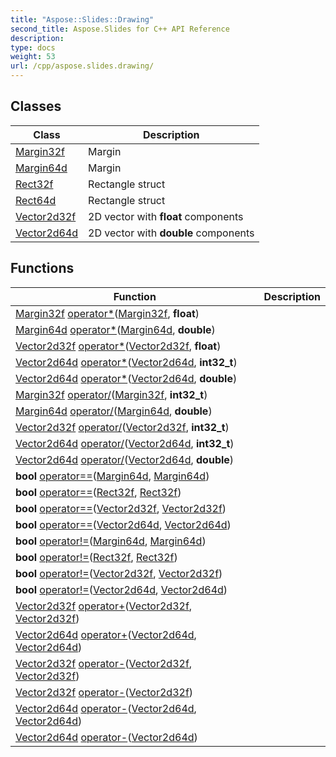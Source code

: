 ```yaml
---
title: "Aspose::Slides::Drawing"
second_title: Aspose.Slides for C++ API Reference
description: 
type: docs
weight: 53
url: /cpp/aspose.slides.drawing/
---
```




## Classes

| Class | Description |
| --- | --- |
| [Margin32f](./margin32f/) | Margin |
| [Margin64d](./margin64d/) | Margin |
| [Rect32f](./rect32f/) | Rectangle struct |
| [Rect64d](./rect64d/) | Rectangle struct |
| [Vector2d32f](./vector2d32f/) | 2D vector with **float** components |
| [Vector2d64d](./vector2d64d/) | 2D vector with **double** components |
## Functions

| Function | Description |
| --- | --- |
| [Margin32f](./margin32f/) [operator*](./operator_star/)([Margin32f](./margin32f/), **float**) |  |
| [Margin64d](./margin64d/) [operator*](./operator_star/)([Margin64d](./margin64d/), **double**) |  |
| [Vector2d32f](./vector2d32f/) [operator*](./operator_star/)([Vector2d32f](./vector2d32f/), **float**) |  |
| [Vector2d64d](./vector2d64d/) [operator*](./operator_star/)([Vector2d64d](./vector2d64d/), **int32_t**) |  |
| [Vector2d64d](./vector2d64d/) [operator*](./operator_star/)([Vector2d64d](./vector2d64d/), **double**) |  |
| [Margin32f](./margin32f/) [operator/](./operator_div/)([Margin32f](./margin32f/), **int32_t**) |  |
| [Margin64d](./margin64d/) [operator/](./operator_div/)([Margin64d](./margin64d/), **double**) |  |
| [Vector2d32f](./vector2d32f/) [operator/](./operator_div/)([Vector2d32f](./vector2d32f/), **int32_t**) |  |
| [Vector2d64d](./vector2d64d/) [operator/](./operator_div/)([Vector2d64d](./vector2d64d/), **int32_t**) |  |
| [Vector2d64d](./vector2d64d/) [operator/](./operator_div/)([Vector2d64d](./vector2d64d/), **double**) |  |
| **bool** [operator==](./operator_equal_equal/)([Margin64d](./margin64d/), [Margin64d](./margin64d/)) |  |
| **bool** [operator==](./operator_equal_equal/)([Rect32f](./rect32f/), [Rect32f](./rect32f/)) |  |
| **bool** [operator==](./operator_equal_equal/)([Vector2d32f](./vector2d32f/), [Vector2d32f](./vector2d32f/)) |  |
| **bool** [operator==](./operator_equal_equal/)([Vector2d64d](./vector2d64d/), [Vector2d64d](./vector2d64d/)) |  |
| **bool** [operator!=](./operator_not_equal/)([Margin64d](./margin64d/), [Margin64d](./margin64d/)) |  |
| **bool** [operator!=](./operator_not_equal/)([Rect32f](./rect32f/), [Rect32f](./rect32f/)) |  |
| **bool** [operator!=](./operator_not_equal/)([Vector2d32f](./vector2d32f/), [Vector2d32f](./vector2d32f/)) |  |
| **bool** [operator!=](./operator_not_equal/)([Vector2d64d](./vector2d64d/), [Vector2d64d](./vector2d64d/)) |  |
| [Vector2d32f](./vector2d32f/) [operator+](./operator_plus/)([Vector2d32f](./vector2d32f/), [Vector2d32f](./vector2d32f/)) |  |
| [Vector2d64d](./vector2d64d/) [operator+](./operator_plus/)([Vector2d64d](./vector2d64d/), [Vector2d64d](./vector2d64d/)) |  |
| [Vector2d32f](./vector2d32f/) [operator-](./operator_minus/)([Vector2d32f](./vector2d32f/), [Vector2d32f](./vector2d32f/)) |  |
| [Vector2d32f](./vector2d32f/) [operator-](./operator_minus/)([Vector2d32f](./vector2d32f/)) |  |
| [Vector2d64d](./vector2d64d/) [operator-](./operator_minus/)([Vector2d64d](./vector2d64d/), [Vector2d64d](./vector2d64d/)) |  |
| [Vector2d64d](./vector2d64d/) [operator-](./operator_minus/)([Vector2d64d](./vector2d64d/)) |  |
